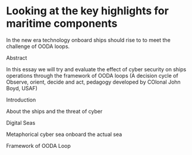 # Looking at the key highlights for maritime components

In the new era technology onboard ships should rise to to meet the challenge of OODA loops.

Abstract

In this essay we will try and evaluate the effect of cyber security on ships operations through the framework of OODA loops (A decision cycle of Observe, orient, decide and act, pedagogy developed by COlonal John Boyd, USAF) 

Introduction

About the ships and the threat of cyber

Digital Seas

Metaphorical cyber sea onboard the actual sea

Framework of OODA Loop


